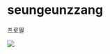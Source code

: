 # seungeunzzang
프로필

<img src="https://capsule-render.vercel.app/api?type=slice&color=gradient&height=200&section=header&text=SeungEun Github&fontSize=90" />
